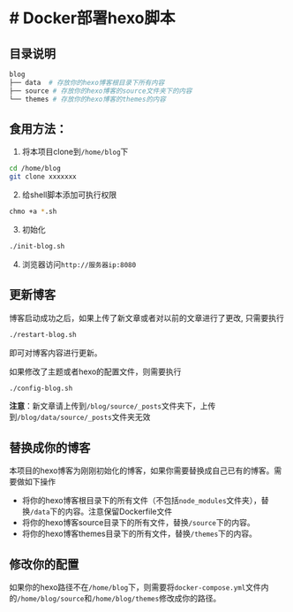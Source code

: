 # # Docker部署hexo脚本



## 目录说明

```bash
blog
├── data  # 存放你的hexo博客根目录下所有内容
├── source # 存放你的hexo博客的source文件夹下的内容
└── themes # 存放你的hexo博客的themes的内容
```



## 食用方法：

1. 将本项目clone到```/home/blog```下

```bash
cd /home/blog
git clone xxxxxxx
```

2. 给shell脚本添加可执行权限

```bash
chmo +a *.sh
```

3. 初始化

```bash
./init-blog.sh
```

4. 浏览器访问```http://服务器ip:8080```



## 更新博客

博客启动成功之后，如果上传了新文章或者对以前的文章进行了更改, 只需要执行

```bash
./restart-blog.sh
```

即可对博客内容进行更新。

如果修改了主题或者hexo的配置文件，则需要执行

```bash
./config-blog.sh
```

**注意**：新文章请上传到```/blog/source/_posts```文件夹下，上传到```/blog/data/source/_posts```文件夹无效



## 替换成你的博客

本项目的hexo博客为刚刚初始化的博客，如果你需要替换成自己已有的博客。需要做如下操作

- 将你的hexo博客根目录下的所有文件（不包括```node_modules```文件夹），替换```/data```下的内容。注意保留Dockerfile文件
- 将你的hexo博客source目录下的所有文件，替换```/source```下的内容。
- 将你的hexo博客themes目录下的所有文件，替换```/themes```下的内容。





## 修改你的配置

如果你的hexo路径不在```/home/blog```下，则需要将```docker-compose.yml```文件内的```/home/blog/source```和```/home/blog/themes```修改成你的路径。